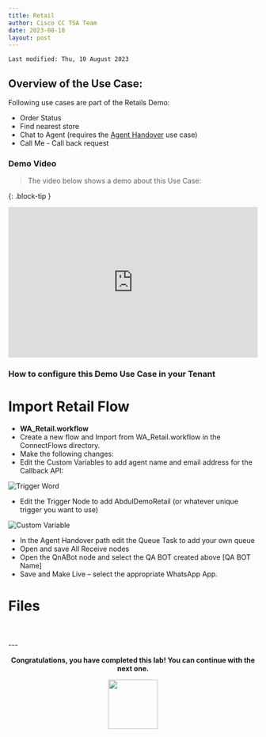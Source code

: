 ```yaml
---
title: Retail
author: Cisco CC TSA Team
date: 2023-08-10
layout: post
---
```


```
Last modified: Thu, 10 August 2023
```

## Overview of the Use Case:

Following use cases are part of the Retails Demo:
- Order Status 
- Find nearest store
- Chat to Agent (requires the [Agent Handover](/pages/AgentHandover.md/) use case)
- Call Me - Call back request




### Demo Video

> The video below shows a demo about this Use Case:

{: .block-tip }
<div style="padding-bottom:60.25%; position:relative; display:block; width: 100%">
	<iframe src="https://app.vidcast.io/share/ad512769-3b5e-48e6-910f-57e5247aeae3" width="100%" height="100%" title="Station Login" frameborder="0" loading="lazy" allowfullscreen style="position:absolute; top:0; left: 0"></iframe>
</div>

### How to configure this Demo Use Case in your Tenant



# Import Retail Flow

- **WA_Retail.workflow**
- Create a new flow and Import from WA_Retail.workflow in the ConnectFlows directory.
- Make the following changes:
- Edit the Custom Variables to add agent name and email address for the Callback API:

![Trigger Word](/wxcc-usecases/assets/gitbook/images/Retail/triggerword.png)


-	Edit the Trigger Node to add AbdulDemoRetail (or whatever unique trigger you want to use)

![Custom Variable](/wxcc-usecases/assets/gitbook/images/Retail/waevent.png)

-	In the Agent Handover path edit the Queue Task to add your own queue
-	Open and save All Receive nodes 
-	Open the QnABot node and select the QA BOT created above [QA BOT Name]
-	Save and Make Live – select the appropriate WhatsApp App.


# Files


<br>
<br>
---

  <script>
    document.addEventListener('DOMContentLoaded', () => {
      console.log('DOMContentLoaded OKOK')
    })

    window.addEventListener('load', () => {
      console.log('window load OK')
    })
  </script>

<p style="text-align:center"><strong>Congratulations, you have completed this lab! You can continue with the next one.</strong></p>
		
<center><img src="https://webexcctsa.github.io/wxcc-usecases/assets/gitbook/images/webex-small.png" width="100"></center>
